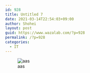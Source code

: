 ```yaml
---
id: 928
title: Untitled 7
date: 2021-03-14T22:54:03+09:00
author: Shohei
layout: post
guid: https://www.wazalab.com/?p=928
permalink: /?p=928
categories:
  - IT
---
```

<figure>
<img src="https://www.wazalab.com/wp-content/uploads/2021/03/IMG_0509.png" alt="aas" />
<figcaption>aas</figcaption>
</figure>